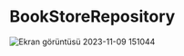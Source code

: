 # BookStoreRepository

![Ekran görüntüsü 2023-11-09 151044](https://github.com/emre1467/BookStoreRepository/assets/69509319/c7d47a33-68da-4635-a142-33f68b4d729a)
